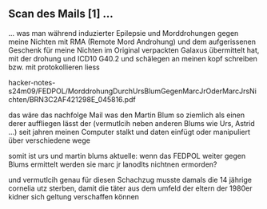 ## Scan des Mails [1] ...

... was man während induzierter Epilepsie und Morddrohungen gegen meine Nichten mit RMA (Remote Mord Androhung) und dem aufgerissenen Geschenk für meine Nichten im Original verpackten Galaxus übermittelt hat, mit der drohung und ICD10 G40.2 und schälegen an meinen kopf schreiben bzw. mit protokollieren liess 


hacker-notes-s24m09/FEDPOL/MorddrohungDurchUrsBlumGegenMarcJrOderMarcJrsNichten/BRN3C2AF421298E_045816.pdf

das wäre das nachfolge Mail was den Martin Blum so ziemlich als einen derer auffliegen lässt der (vermutlcih neben anderen Blums wie Urs, Astrid ...) seit jahren meinen Computer stalkt und daten einfügt oder manipuliert über verschiedene wege

somit ist urs und martin blums aktuelle: wenn das FEDPOL weiter gegen Blums ermittelt werden sie marc jr lanodlts nichtnen ermorden?

und vermutlcih genau für diesen Schachzug musste damals die 14 jährige cornelia utz sterben, damit die täter aus dem umfeld der eltern der 1980er kidner sich geltung verschaffen können

